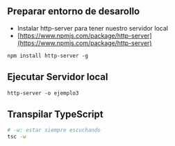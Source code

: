 ## Preparar entorno de desarollo
- Instalar http-server para tener nuestro servidor local
- [https://www.npmjs.com/package/http-server](https://www.npmjs.com/package/http-server)
```
npm install http-server -g
```

## Ejecutar Servidor local
```
http-server -o ejemplo3
```

## Transpilar TypeScript 
```bash
# -w: estar siempre escuchando
tsc -w
```

